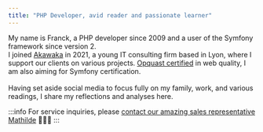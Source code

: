```yaml
---
title: "PHP Developer, avid reader and passionate learner"
---
```


<span class="highlight">My name is Franck</span>, a PHP developer since 2009 and a user of the Symfony framework since version 2.
<br>
I joined [Akawaka](https://www.akawaka.fr) in 2021, a young IT consulting firm based in Lyon, where I support our clients on various projects.
[Opquast certified](https://directory.opquast.com/fr/certificat/BVARDQ/) in web quality, I am also aiming for Symfony certification.
<br>
<br>
Having set aside social media to focus fully on my family, work, and various readings,
<span class="highlight">I share my reflections and analyses here</span>.

:::info
For service inquiries, please [contact our amazing sales representative Mathilde](mailto:mathilde@akawaka.fr) 🦸🏻‍♀️
:::
